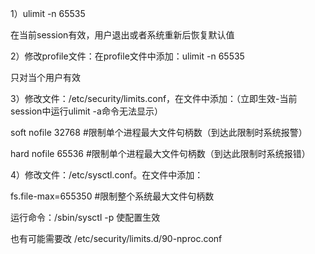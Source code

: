 
1）ulimit -n 65535

在当前session有效，用户退出或者系统重新后恢复默认值

2）修改profile文件：在profile文件中添加：ulimit -n 65535

只对当个用户有效

3）修改文件：/etc/security/limits.conf，在文件中添加：（立即生效-当前session中运行ulimit -a命令无法显示）

soft nofile 32768 #限制单个进程最大文件句柄数（到达此限制时系统报警）

hard nofile 65536 #限制单个进程最大文件句柄数（到达此限制时系统报错）

4）修改文件：/etc/sysctl.conf。在文件中添加：

fs.file-max=655350 #限制整个系统最大文件句柄数

运行命令：/sbin/sysctl -p 使配置生效

也有可能需要改 /etc/security/limits.d/90-nproc.conf